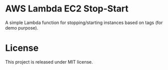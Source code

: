 # AWS Lambda EC2 Stop-Start

A simple Lambda function for stopping/starting instances based on tags (for demo purpose).

# License

This project is released under MIT license.